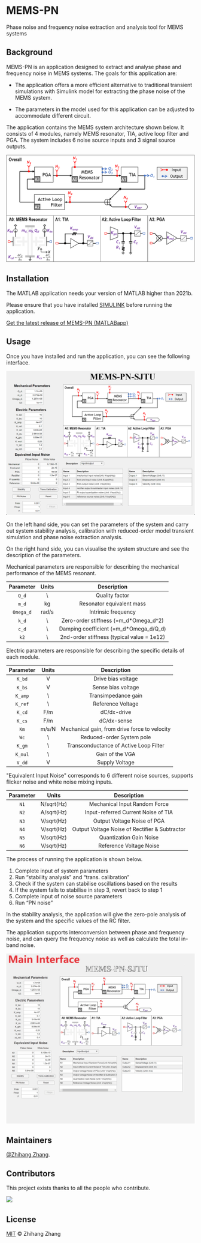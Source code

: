 # MEMS-PN
Phase noise and frequency noise extraction and analysis tool for MEMS systems

## Background

MEMS-PN is an application designed to extract and analyse phase and frequency noise in MEMS systems. The goals for this application are:

- The application offers a more efficient alternative to traditional transient simulations with Simulink model for extracting the phase noise of the MEMS system.

- The parameters in the model used for this application can be adjusted to accommodate different circuit.

The application contains the MEMS system architecture shown below. It consists of 4 modules, namely MEMS resonator, TIA, active loop filter and PGA. The system includes 6 noise source inputs and 3 signal source outputs.

<img src="https://github.com/refuliar/ImageBed/blob/main/MEMS-PN/System.png" alt="model"/>

## Installation

The MATLAB application needs your version of MATLAB higher than 2021b.

Please ensure that you have installed [SIMULINK](https://ww2.mathworks.cn/products/simulink.html) before running the application.

[Get the latest release of MEMS-PN (MATLABapp)](https://github.com/refuliar/MEMS-PN/releases/tag/matlabapp)

## Usage

Once you have installed and run the application, you can see the following interface.

![图片1](https://github.com/refuliar/ImageBed/blob/main/MEMS-PN/MainInterface.png)

On the left hand side, you can set the parameters of the system and carry out system stability analysis, calibration with reduced-order model transient simulation and phase noise extraction analysis.

On the right hand side, you can visualise the system structure and see the description of the parameters.

Mechanical parameters are responsible for describing the mechanical performance of the MEMS resonant.

|   Parameter   |     Units      |                 Description                    |
| :-----------: | :------------: | :--------------------------------------------: |
|    `Q_d`      |      \         |         Quality factor                         |
|    `m_d`      |      kg        |         Resonator equivalent mass              |
|    `Omega_d`  |      rad/s     |         Intrinsic frequency                    |
|    `k_d`      |      \         |   Zero-order stiffness (=m_d*Omega_d^2)        |
|    `c_d`      |      \         |   Damping coefficient  (=m_d*Omega_d/Q_d)      |
|    `k2`       |      \         |   2nd-order stiffness (typical value = 1e12)   |

Electric parameters are responsible for describing the specific details of each module.

|   Parameter   |     Units      |                 Description                    |
| :-----------: | :------------: | :--------------------------------------------: |
|    `K_bd`     |      V         |         Drive bias voltage                     |
|    `K_bs`     |      V         |         Sense bias voltage                     |
|    `K_amp`    |      \         |         Transimpedance gain                    |
|    `K_ref`    |      \         |         Reference Voltage                      |
|    `K_cd`     |      F/m       |         dC/dx-drive                            |
|    `K_cs`     |      F/m       |         dC/dx-sense                            |
|    `Km`       |     m/s/N      |  Mechanical gain, from drive force to velocity |
|    `Wc`       |      \         |         Reduced-order System pole              |
|    `K_gm`     |      \         |  Transconductance of Active Loop Filter        |
|    `K_mul`    |      \         |         Gain of the VGA                        |
|    `V_dd`     |      V         |         Supply Voltage                         |

"Equivalent Input Noise" corresponds to 6 different noise sources, supports flicker noise and white noise mixing inputs.

|   Parameter   |     Units      |                Description                     |
| :-----------: | :------------: | :--------------------------------------------: |
|     `N1`      |  N/sqrt(Hz)    |     Mechanical Input Random Force              |
|     `N2`      |  A/sqrt(Hz)    |     Input-referred Current Noise of TIA        |
|     `N3`      |  V/sqrt(Hz)    |     Output Voltage Noise of PGA                |
|     `N4`      |  V/sqrt(Hz)    | Output Voltage Noise of Rectifier & Subtractor |
|     `N5`      |  V/sqrt(Hz)    |     Quantization Gain Noise                    |
|     `N6`      |  V/sqrt(Hz)    |     Reference Voltage Noise                    |

The process of running the application is shown below.

1. Complete input of system parameters
2. Run “stability analysis” and “trans. calibration”
3. Check if the system can stabilise oscillations based on the results
4. If the system fails to stabilise in step 3, revert back to step 1
5. Complete input of noise source parameters
6. Run “PN noise”

In the stability analysis, the application will give the zero-pole analysis of the system and the specific values of the RC filter.

The application supports interconversion between phase and frequency noise, and can query the frequency noise as well as calculate the total in-band noise.

![图片2](https://github.com/refuliar/ImageBed/blob/main/MEMS-PN/process.gif)

## Maintainers

[@Zhihang Zhang](https://github.com/refuliar).

## Contributors

This project exists thanks to all the people who contribute.

<a href="https://github.com/refuliar/MEMS-PN/graphs/contributors">
  <img src="https://contrib.rocks/image?repo=refuliar/MEMS-PN" />
</a>

## License

[MIT](https://github.com/RichardLitt/standard-readme/blob/main/LICENSE) © Zhihang Zhang
